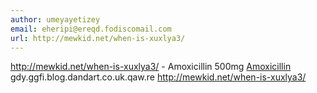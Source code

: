 ```yaml
---
author: umeyayetizey
email: eheripi@ereqd.fodiscomail.com
url: http://mewkid.net/when-is-xuxlya3/
---
```


http://mewkid.net/when-is-xuxlya3/ - Amoxicillin 500mg <a href="http://mewkid.net/when-is-xuxlya3/">Amoxicillin</a> gdy.ggfi.blog.dandart.co.uk.qaw.re http://mewkid.net/when-is-xuxlya3/